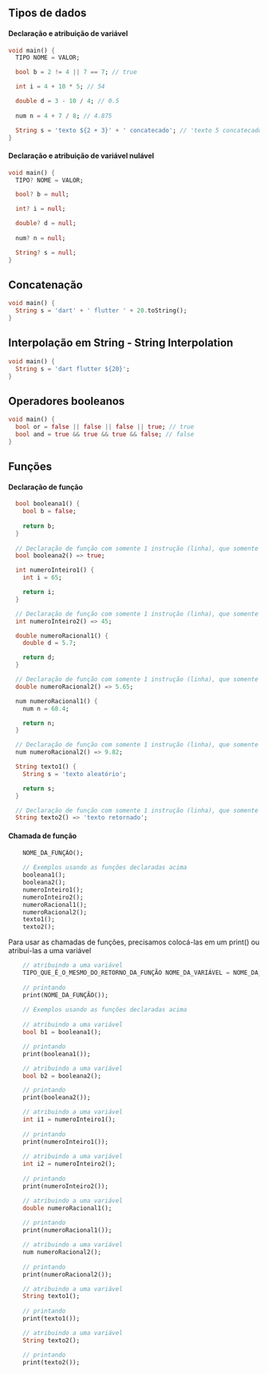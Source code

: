 ## Tipos de dados

#### Declaração e atribuição de variável
```dart
void main() {
  TIPO NOME = VALOR;

  bool b = 2 != 4 || 7 == 7; // true

  int i = 4 + 10 * 5; // 54

  double d = 3 - 10 / 4; // 0.5
  
  num n = 4 + 7 / 8; // 4.875

  String s = 'texto ${2 + 3}' + ' concatecado'; // 'texto 5 concatecado'
}
```

#### Declaração e atribuição de variável nulável
```dart
void main() {
  TIPO? NOME = VALOR;

  bool? b = null;

  int? i = null;

  double? d = null;
  
  num? n = null;

  String? s = null;
}
```

## Concatenação
```dart
void main() {
  String s = 'dart' + ' flutter ' + 20.toString();
}
```

## Interpolação em String - String Interpolation
```dart
void main() {
  String s = 'dart flutter ${20}';
}
```

## Operadores booleanos
```dart
void main() {
  bool or = false || false || false || true; // true
  bool and = true && true && true && false; // false
}
```
## Funções
#### Declaração de função
```dart
  bool booleana1() {
    bool b = false;
    
    return b;
  }
  
  // Declaração de função com somente 1 instrução (linha), que somente retorna
  bool booleana2() => true;
```

```dart
  int numeroInteiro1() {
    int i = 65;

    return i;
  }

  // Declaração de função com somente 1 instrução (linha), que somente retorna
  int numeroInteiro2() => 45;
```

```dart
  double numeroRacional1() {
    double d = 5.7;

    return d;
  }

  // Declaração de função com somente 1 instrução (linha), que somente retorna
  double numeroRacional2() => 5.65;
```

```dart
  num numeroRacional1() {
    num n = 68.4;

    return n;
  }

  // Declaração de função com somente 1 instrução (linha), que somente retorna
  num numeroRacional2() => 9.82;
```

```dart
  String texto1() {
    String s = 'texto aleatório';

    return s;
  }

  // Declaração de função com somente 1 instrução (linha), que somente retorna
  String texto2() => 'texto retornado';
```

#### Chamada de função
```dart
    NOME_DA_FUNÇÃO();
    
    // Exemplos usando as funções declaradas acima
    booleana1();
    booleana2();
    numeroInteiro1();
    numeroInteiro2();
    numeroRacional1();
    numeroRacional2();
    texto1();
    texto2();
```

Para usar as chamadas de funções, precisamos colocá-las em um print() ou atribuí-las a uma variável
```dart
    // atribuindo a uma variável
    TIPO_QUE_É_O_MESMO_DO_RETORNO_DA_FUNÇÃO NOME_DA_VARIÁVEL = NOME_DA_FUNÇÃO();
    
    // printando
    print(NOME_DA_FUNÇÃO());
    
    // Exemplos usando as funções declaradas acima
    
    // atribuindo a uma variável
    bool b1 = booleana1();

    // printando
    print(booleana1());

    // atribuindo a uma variável
    bool b2 = booleana2();

    // printando
    print(booleana2());

    // atribuindo a uma variável
    int i1 = numeroInteiro1();
    
    // printando
    print(numeroInteiro1());
    
    // atribuindo a uma variável
    int i2 = numeroInteiro2();
    
    // printando
    print(numeroInteiro2());

    // atribuindo a uma variável
    double numeroRacional1();
    
    // printando
    print(numeroRacional1());

    // atribuindo a uma variável
    num numeroRacional2();
    
    // printando
    print(numeroRacional2());

    // atribuindo a uma variável
    String texto1();
    
    // printando
    print(texto1());

    // atribuindo a uma variável
    String texto2();

    // printando
    print(texto2());
```
